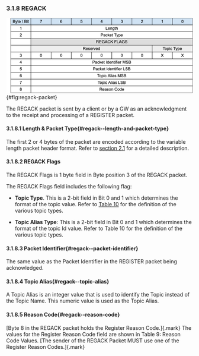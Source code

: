 <!-- transformation-note: left upstream numbering of headings for verification -->
### 3.1.8 REGACK

![REGACK Packet](images/packet/regack.png "REGACK Packet"){#fig:regack-packet}

The REGACK packet is sent by a client or by a GW as an acknowledgment to the receipt and processing of a REGISTER packet.

<!-- transformation-note: left upstream numbering of headings for verification -->
#### 3.1.8.1 Length &amp; Packet Type{#regack--length-and-packet-type}

The first 2 or 4 bytes of the packet are encoded according to the variable length packet header format.
Refer to [section 2.1](#structure-of-an-mqtt-sn-control-packet) for a detailed description.

<!-- transformation-note: left upstream numbering of headings for verification -->
#### 3.1.8.2 REGACK Flags

The REGACK Flags is 1 byte field in Byte position 3 of the REGACK packet.

The REGACK Flags field includes the following flag:

-   **Topic Type**. This is a 2-bit field in Bit 0 and 1 which determines the format of the topic value. Refer to [Table 10](#topic-types) for the
    definition of the various topic types.

<!-- transformation-note: the below table ref upstream 10 needs identification and verification before transforming into a semantic ref later. -->
- **Topic Alias Type**: This is a 2-bit field in Bit 0 and 1 which determines the format of the topic Id value.
  Refer to Table 10 for the definition of the various topic types.

<!-- transformation-note: left upstream numbering of headings for verification -->
#### 3.1.8.3 Packet Identifier{#regack--packet-identifier}

The same value as the Packet Identifier in the REGISTER packet being acknowledged.

<!-- transformation-note: left upstream numbering of headings for verification -->
#### 3.1.8.4 Topic Alias{#regack--topic-alias}

A Topic Alias is an integer value that is used to identify the Topic instead of the Topic Name. This numeric value is used as the Topic Alias.

<!-- transformation-note: left upstream numbering of headings for verification -->
#### 3.1.8.5 Reason Code{#regack--reason-code}

<!-- transformation-note: the below table ref upstream 9 "Reason Code Values" needs verification before transforming into a semantic ref later. -->
[Byte 8 in the REGACK packet holds the Register Reason Code.]{.mark} The values for the Register Reason Code field are shown in Table 9: Reason Code
Values. [The sender of the REGACK Packet MUST use one of the Register Reason Codes.]{.mark}
